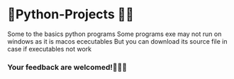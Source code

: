 # 🐍Python-Projects 🐍🚀

Some to the basics python programs
Some programs exe may not run on windows as it is macos ececutables
But you can download its source file in case if executables not work 

### Your feedback are welcomed!🐍😁🐍
